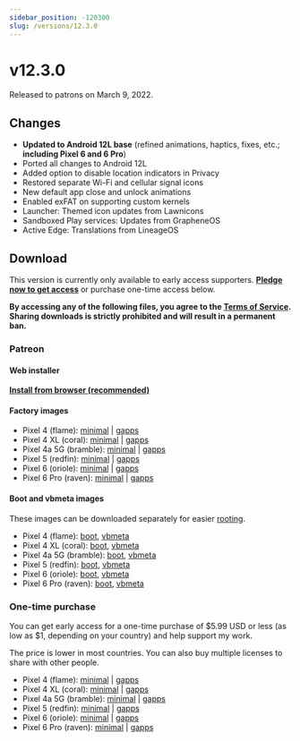 ```yaml
---
sidebar_position: -120300
slug: /versions/12.3.0
---
```


# v12.3.0

Released to patrons on March 9, 2022.

## Changes

- **Updated to Android 12L base** (refined animations, haptics, fixes, etc.; **including Pixel 6 and 6 Pro**)
- Ported all changes to Android 12L
- Added option to disable location indicators in Privacy
- Restored separate Wi-Fi and cellular signal icons
- New default app close and unlock animations
- Enabled exFAT on supporting custom kernels
- Launcher: Themed icon updates from Lawnicons
- Sandboxed Play services: Updates from GrapheneOS
- Active Edge: Translations from LineageOS

## Download

This version is currently only available to early access supporters. **[Pledge now to get access](https://patreon.com/kdrag0n)** or purchase one-time access below.

**By accessing any of the following files, you agree to the [Terms of Service](https://kdrag0n.dev/terms-of-service). Sharing downloads is strictly prohibited and will result in a permanent ban.**

### Patreon

#### Web installer

**[Install from browser (recommended)](https://patreon.kdrag0n.dev/protonaosp-install/)**

#### Factory images

- Pixel 4 (flame): [minimal](https://patreon.kdrag0n.dev/exclusive/proton-aosp_flame-factory_12.3.0-test1.zip) | [gapps](https://patreon.kdrag0n.dev/exclusive/proton-aosp_flame-factory_12.3.0-test1-gapps.zip)
- Pixel 4 XL (coral): [minimal](https://patreon.kdrag0n.dev/exclusive/proton-aosp_coral-factory_12.3.0-test1.zip) | [gapps](https://patreon.kdrag0n.dev/exclusive/proton-aosp_coral-factory_12.3.0-test1-gapps.zip)
- Pixel 4a 5G (bramble): [minimal](https://patreon.kdrag0n.dev/exclusive/proton-aosp_bramble-factory_12.3.0-test1.zip) | [gapps](https://patreon.kdrag0n.dev/exclusive/proton-aosp_bramble-factory_12.3.0-test1-gapps.zip)
- Pixel 5 (redfin): [minimal](https://patreon.kdrag0n.dev/exclusive/proton-aosp_redfin-factory_12.3.0-test1.zip) | [gapps](https://patreon.kdrag0n.dev/exclusive/proton-aosp_redfin-factory_12.3.0-test1-gapps.zip)
- Pixel 6 (oriole): [minimal](https://patreon.kdrag0n.dev/exclusive/proton-aosp_oriole-factory_12.3.0-test1.zip) | [gapps](https://patreon.kdrag0n.dev/exclusive/proton-aosp_oriole-factory_12.3.0-test1-gapps.zip)
- Pixel 6 Pro (raven): [minimal](https://patreon.kdrag0n.dev/exclusive/proton-aosp_raven-factory_12.3.0-test1.zip) | [gapps](https://patreon.kdrag0n.dev/exclusive/proton-aosp_raven-factory_12.3.0-test1-gapps.zip)

#### Boot and vbmeta images

These images can be downloaded separately for easier [rooting](../../advanced/rooting.md).

- Pixel 4 (flame): [boot](https://patreon.kdrag0n.dev/protonaosp-boot/proton-aosp_flame-factory_12.3.0-test1_boot.img), [vbmeta](https://patreon.kdrag0n.dev/protonaosp-boot/proton-aosp_flame-factory_12.3.0-test1_vbmeta.img)
- Pixel 4 XL (coral): [boot](https://patreon.kdrag0n.dev/protonaosp-boot/proton-aosp_coral-factory_12.3.0-test1_boot.img), [vbmeta](https://patreon.kdrag0n.dev/protonaosp-boot/proton-aosp_coral-factory_12.3.0-test1_vbmeta.img)
- Pixel 4a 5G (bramble): [boot](https://patreon.kdrag0n.dev/protonaosp-boot/proton-aosp_bramble-factory_12.3.0-test1_boot.img), [vbmeta](https://patreon.kdrag0n.dev/protonaosp-boot/proton-aosp_bramble-factory_12.3.0-test1_vbmeta.img)
- Pixel 5 (redfin): [boot](https://patreon.kdrag0n.dev/protonaosp-boot/proton-aosp_redfin-factory_12.3.0-test1_boot.img), [vbmeta](https://patreon.kdrag0n.dev/protonaosp-boot/proton-aosp_redfin-factory_12.3.0-test1_vbmeta.img)
- Pixel 6 (oriole): [boot](https://patreon.kdrag0n.dev/protonaosp-boot/proton-aosp_oriole-factory_12.3.0-test1_boot.img), [vbmeta](https://patreon.kdrag0n.dev/protonaosp-boot/proton-aosp_oriole-factory_12.3.0-test1_vbmeta.img)
- Pixel 6 Pro (raven): [boot](https://patreon.kdrag0n.dev/protonaosp-boot/proton-aosp_raven-factory_12.3.0-test1_boot.img), [vbmeta](https://patreon.kdrag0n.dev/protonaosp-boot/proton-aosp_raven-factory_12.3.0-test1_vbmeta.img)

### One-time purchase

You can get early access for a one-time purchase of $5.99 USD or less (as low as $1, depending on your country) and help support my work.

The price is lower in most countries. You can also buy multiple licenses to share with other people.

- Pixel 4 (flame): [minimal](https://patreon.kdrag0n.dev/buy/exclusive/proton-aosp_flame-factory_12.3.0-test1.zip) | [gapps](https://patreon.kdrag0n.dev/buy/exclusive/proton-aosp_flame-factory_12.3.0-test1-gapps.zip)
- Pixel 4 XL (coral): [minimal](https://patreon.kdrag0n.dev/buy/exclusive/proton-aosp_coral-factory_12.3.0-test1.zip) | [gapps](https://patreon.kdrag0n.dev/buy/exclusive/proton-aosp_coral-factory_12.3.0-test1-gapps.zip)
- Pixel 4a 5G (bramble): [minimal](https://patreon.kdrag0n.dev/buy/exclusive/proton-aosp_bramble-factory_12.3.0-test1.zip) | [gapps](https://patreon.kdrag0n.dev/buy/exclusive/proton-aosp_bramble-factory_12.3.0-test1-gapps.zip)
- Pixel 5 (redfin): [minimal](https://patreon.kdrag0n.dev/buy/exclusive/proton-aosp_redfin-factory_12.3.0-test1.zip) | [gapps](https://patreon.kdrag0n.dev/buy/exclusive/proton-aosp_redfin-factory_12.3.0-test1-gapps.zip)
- Pixel 6 (oriole): [minimal](https://patreon.kdrag0n.dev/buy/exclusive/proton-aosp_oriole-factory_12.3.0-test1.zip) | [gapps](https://patreon.kdrag0n.dev/buy/exclusive/proton-aosp_oriole-factory_12.3.0-test1-gapps.zip)
- Pixel 6 Pro (raven): [minimal](https://patreon.kdrag0n.dev/buy/exclusive/proton-aosp_raven-factory_12.3.0-test1.zip) | [gapps](https://patreon.kdrag0n.dev/buy/exclusive/proton-aosp_raven-factory_12.3.0-test1-gapps.zip)
